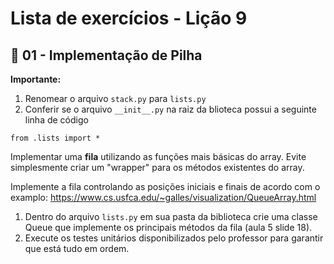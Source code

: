 # Lista de exercícios - Lição 9

## :star2: 01 - Implementação de Pilha

**Importante:** 
1. Renomear o arquivo `stack.py` para `lists.py`
1. Conferir se o arquivo `__init__.py` na raiz da blioteca possui a seguinte linha de código
```
from .lists import *
```
Implementar uma **fila** utilizando as funções mais básicas do array. Evite simplesmente criar um "wrapper" para os métodos existentes do array.

Implemente a fila controlando as posições iniciais e finais de acordo com o examplo: https://www.cs.usfca.edu/~galles/visualization/QueueArray.html

1. Dentro do arquivo `lists.py` em sua pasta da biblioteca crie uma classe Queue que implemente os principais métodos da fila (aula 5 slide 18).
1. Execute os testes unitários disponibilizados pelo professor para garantir que está tudo em ordem.

